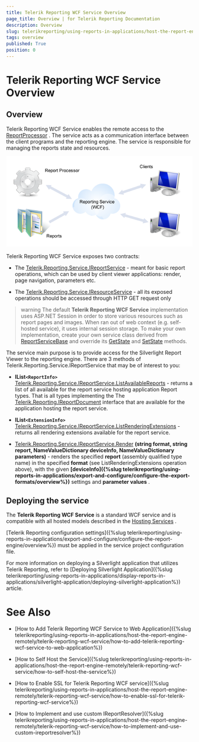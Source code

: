 ```yaml
---
title: Telerik Reporting WCF Service Overview
page_title: Overview | for Telerik Reporting Documentation
description: Overview
slug: telerikreporting/using-reports-in-applications/host-the-report-engine-remotely/telerik-reporting-wcf-service/overview
tags: overview
published: True
position: 0
---
```


# Telerik Reporting WCF Service Overview



## Overview

Telerik Reporting WCF Service enables the           remote access to the  [ReportProcessor](/reporting/api/Telerik.Reporting.Processing.ReportProcessor) . The service           acts as a communication interface between the client programs and the reporting engine. The service is responsible for managing the reports state and resources.           

  ![](images/WCFService.png)

Telerik Reporting WCF Service exposes two contracts:

* The  [Telerik.Reporting.Service.IReportService](/reporting/api/Telerik.Reporting.Service.IReportService)                - meant for basic report operations, which can be used by client               viewer applications: render, page navigation, parameters etc.             

* The  [Telerik.Reporting.Service.IResourceService](/reporting/api/Telerik.Reporting.Service.IResourceService)                - all its exposed operations should be accessed through HTTP GET request only             

>warning The default  __Telerik Reporting WCF Service__  implementation uses ASP.NET Session in order to store various resources such as report pages             and images. When ran out of web context (e.g. self-hosted service), it uses internal session storage. To make your own implementation, create your own service class derived from  [ReportServiceBase](/reporting/api/Telerik.Reporting.Service.ReportServiceBase)              and override its  [GetState](/reporting/api/Telerik.Reporting.Service.ReportServiceBase#Telerik_Reporting_Service_ReportServiceBase_GetState_System_String_)  and  [SetState](/reporting/api/Telerik.Reporting.Service.ReportServiceBase#Telerik_Reporting_Service_ReportServiceBase_SetState_System_String_System_Object_)  methods.           

The service main purpose is to provide access for the Silverlight Report Viewer to the reporting engine. There are 3 methods of Telerik.Reporting.Service.IReportService that may be of interest to you:         

* __IList```<ReportInfo>```__  [Telerik.Reporting.Service.IReportService.ListAvailableReports](/reporting/api/Telerik.Reporting.Service.IReportService#Telerik_Reporting_Service_IReportService_ListAvailableReports)                - returns a list of all available for the report service hosting               application Report types. That is all types implementing the               The  [Telerik.Reporting.IReportDocument](/reporting/api/Telerik.Reporting.IReportDocument)                interface that are available for the application hosting the               report service.             

* __IList```<ExtensionInfo>```__  [Telerik.Reporting.Service.IReportService.ListRenderingExtensions](/reporting/api/Telerik.Reporting.Service.IReportService#Telerik_Reporting_Service_IReportService_ListRenderingExtensions)                - returns all rendering extensions available for the report service.             

*  [Telerik.Reporting.Service.IReportService.Render](/reporting/api/Telerik.Reporting.Service.IReportService#Telerik_Reporting_Service_IReportService_Render_System_String_System_String_Telerik_Reporting_Service_NameValueDictionary_Telerik_Reporting_Service_NameValueDictionary_) __(string format, string report, NameValueDictionary deviceInfo, NameValueDictionary parameters)__                - renders the specified __report__  (assembly               qualified type name) in the specified __format__                (see ListRenderingExtensions operation above), with the given               __[deviceInfo]({%slug telerikreporting/using-reports-in-applications/export-and-configure/configure-the-export-formats/overview%})__                settings and __parameter values__ .             

## Deploying the service

The __Telerik Reporting WCF Service__  is a standard WCF service and is compatible with all hosted models described in the  [Hosting Services](http://msdn.microsoft.com/en-us/library/ms730158) .         

[Telerik Reporting configuration settings]({%slug telerikreporting/using-reports-in-applications/export-and-configure/configure-the-report-engine/overview%}) must be applied in the service project configuration file.

For more information on deploying a Silverlight application that utilizes Telerik Reporting, refer to [Deploying Silverlight Application]({%slug telerikreporting/using-reports-in-applications/display-reports-in-applications/silverlight-application/deploying-silverlight-application%}) article.         

# See Also

 * [How to Add Telerik Reporting WCF Service to Web Application]({%slug telerikreporting/using-reports-in-applications/host-the-report-engine-remotely/telerik-reporting-wcf-service/how-to-add-telerik-reporting-wcf-service-to-web-application%})

 * [How to Self Host the Service]({%slug telerikreporting/using-reports-in-applications/host-the-report-engine-remotely/telerik-reporting-wcf-service/how-to-self-host-the-service%})

 * [How to Enable SSL for Telerik Reporting WCF service]({%slug telerikreporting/using-reports-in-applications/host-the-report-engine-remotely/telerik-reporting-wcf-service/how-to-enable-ssl-for-telerik-reporting-wcf-service%})

 * [How to Implement and use custom IReportResolver]({%slug telerikreporting/using-reports-in-applications/host-the-report-engine-remotely/telerik-reporting-wcf-service/how-to-implement-and-use-custom-ireportresolver%})
